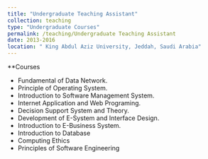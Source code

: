 ```yaml
---
title: "Undergraduate Teaching Assistant"
collection: teaching
type: "Undergraduate Courses"
permalink: /teaching/Undergraduate Teaching Assistant
date: 2013-2016
location: " King Abdul Aziz University, Jeddah, Saudi Arabia"
---
```


**Courses
- Fundamental of Data Network.
- Principle of Operating System.
- Introduction to Software Management System.
- Internet Application and Web Programing.
- Decision Support System and Theory.
- Development of E-System and Interface Design.
- Introduction to E-Business System.
- Introduction to Database
- Computing Ethics
- Principles of Software Engineering
